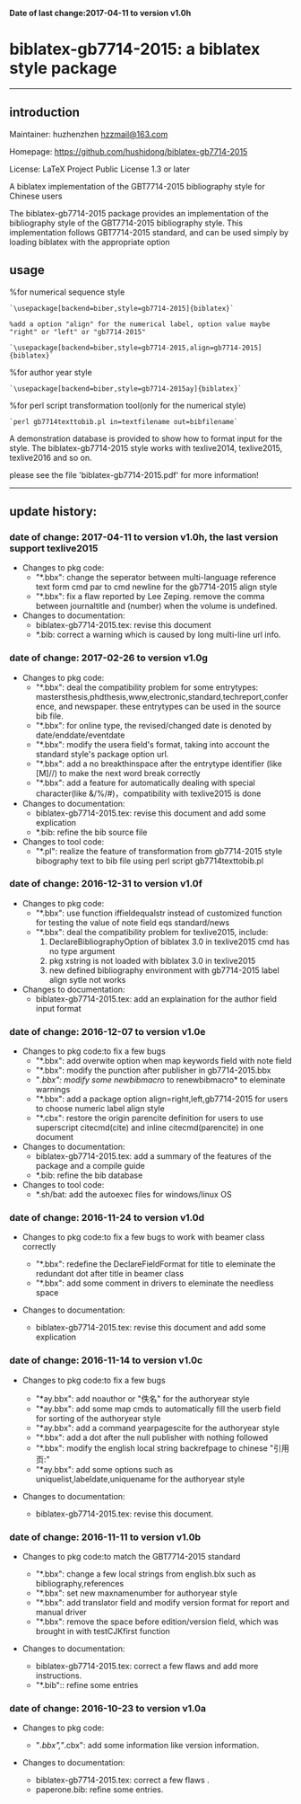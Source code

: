 <b>Date of last change:2017-04-11 to version v1.0h</b>


# biblatex-gb7714-2015: a biblatex style  package
---------------------------------------------------------

## introduction

Maintainer: huzhenzhen <hzzmail@163.com>

Homepage: <https://github.com/hushidong/biblatex-gb7714-2015>

License: LaTeX Project Public License 1.3 or later


A biblatex implementation of the GBT7714-2015 bibliography style for Chinese users

The biblatex-gb7714-2015 package provides an implementation of the bibliography style of the GBT7714-2015 bibliography style. This implementation follows GBT7714-2015 standard, and can be used simply by loading biblatex with the appropriate option

## usage
%for numerical sequence style

	`\usepackage[backend=biber,style=gb7714-2015]{biblatex}`

	%add a option "align" for the numerical label, option value maybe "right" or "left" or "gb7714-2015"

	`\usepackage[backend=biber,style=gb7714-2015,align=gb7714-2015]{biblatex}`

%for author year style

	`\usepackage[backend=biber,style=gb7714-2015ay]{biblatex}`
	
%for perl script transformation tool(only for the numerical style)

	`perl gb7714texttobib.pl in=textfilename out=bibfilename`

A demonstration database is provided to show how to format input for the style. The biblatex-gb7714-2015 style works with texlive2014, texlive2015, texlive2016 and so on.

please see the file 'biblatex-gb7714-2015.pdf' for more information!

---------------------------------------------------------

## update history:

### date of change: 2017-04-11 to version v1.0h, the last version support texlive2015
* Changes to pkg code:
    - "*.bbx": change the seperator between multi-language reference text form cmd par to cmd newline for the gb7714-2015 align style
	- "*.bbx": fix a flaw reported by Lee Zeping. remove the comma between journaltitle and (number) when the volume is undefined.
* Changes to documentation:
	- biblatex-gb7714-2015.tex: revise this document 
	- *.bib: correct a warning which is caused by long multi-line url info.
    
    
### date of change: 2017-02-26 to version v1.0g
* Changes to pkg code:
	- "*.bbx": deal the compatibility problem for some entrytypes: mastersthesis,phdthesis,www,electronic,standard,techreport,conference, and newspaper. these entrytypes can be used in the source bib file.
	- "*.bbx": for online type, the revised/changed date is denoted by date/enddate/eventdate
	- "*.bbx": modify the usera field's format, taking into account the standard style's package option url.
	- "*.bbx": add a no breakthinspace after the entrytype identifier (like [M]//) to make the next word break correctly
    - "*.bbx": add a feature for automatically dealing with special character(like &/%/#)，compatibility with texlive2015 is done
* Changes to documentation:
	- biblatex-gb7714-2015.tex: revise this document and add some explication
	- *.bib: refine the bib source file
* Changes to tool code:
	- "*.pl": realize the feature of transformation from gb7714-2015 style bibography text to bib file using perl script gb7714texttobib.pl


### date of change: 2016-12-31 to version v1.0f

* Changes to pkg code:
	- "*.bbx": use function iffieldequalstr instead of customized function for testing the value of note field eqs standard/news
	- "*.bbx": deal the compatibility problem for texlive2015, include:
		1. DeclareBibliographyOption of biblatex 3.0 in texlive2015 cmd has no type argument
		2. pkg xstring is not loaded with biblatex 3.0 in texlive2015
		3. new defined bibliography environment with gb7714-2015 label align sytle not works
* Changes to documentation:
	- biblatex-gb7714-2015.tex: add an explaination for the author field input format


### date of change: 2016-12-07 to version v1.0e

* Changes to pkg code:to fix a few bugs
	- "*.bbx": add overwite option when map keywords field with note field
	- "*.bbx": modify the punction after publisher in gb7714-2015.bbx
	- "*.bbx": modify some newbibmacro* to renewbibmacro* to eleminate warnings
	- "*.bbx": add a package option align=right,left,gb7714-2015 for users to choose numeric label align style
	- "*.cbx": restore the origin parencite definition for users to use superscript citecmd(cite) and inline citecmd(parencite) in one document
* Changes to documentation:
	- biblatex-gb7714-2015.tex: add a summary of the features of the package and a compile guide
	- *.bib: refine the bib database
* Changes to tool code:
	- *.sh/bat: add the autoexec files for windows/linux OS 

### date of change: 2016-11-24 to version v1.0d

* Changes to pkg code:to fix a few bugs to work with beamer class correctly
	- "*.bbx": redefine the DeclareFieldFormat for title to eleminate the redundant dot after title in beamer class
	- "*.bbx": add some comment in drivers to eleminate the needless space

* Changes to documentation:
	- biblatex-gb7714-2015.tex: revise this document and add some explication


### date of change: 2016-11-14 to version v1.0c

* Changes to pkg code:to fix a few bugs
	- "*ay.bbx": add noauthor or "佚名" for the authoryear style
	- "*ay.bbx": add some map cmds to automatically fill the userb field for sorting of the authoryear style
	- "*ay.bbx": add a command yearpagescite for the authoryear style
	- "*.bbx": add a dot after the null publisher with nothing followed
	- "*.bbx": modify the english local string backrefpage to chinese "引用页:"
	- "*ay.bbx": add some options such as uniquelist,labeldate,uniquename for the authoryear style

* Changes to documentation:
	- biblatex-gb7714-2015.tex: revise this document.

### date of change: 2016-11-11 to version v1.0b

* Changes to pkg code:to match the GBT7714-2015 standard
	- "*.bbx": change a few local strings from english.blx such as bibliography,references
	- "*.bbx": set new maxnamenumber for authoryear style
	- "*.bbx": add translator field and modify version format for report and manual driver 
	- "*.bbx": remove the space before edition/version field, which was brought in with testCJKfirst function

* Changes to documentation:
	- biblatex-gb7714-2015.tex: correct a few flaws and add more instructions.
	- "*.bib":: refine some entries


### date of change: 2016-10-23 to version v1.0a

* Changes to pkg code:
	- "*.bbx","*.cbx": add some information like version information.

* Changes to documentation:
	- biblatex-gb7714-2015.tex: correct a few flaws .
	- paperone.bib: refine some entries.
